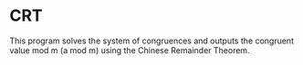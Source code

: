 # CRT
This program solves the system of congruences and outputs the congruent value mod m (a mod m) using the Chinese Remainder Theorem.
